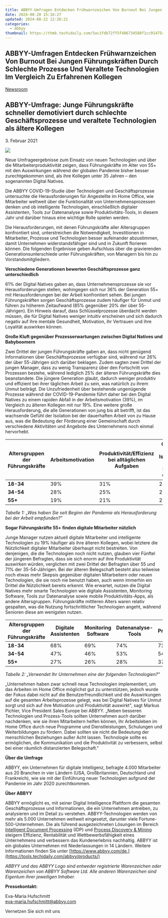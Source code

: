 ```yaml
---
title: ABBYY-Umfragen Entdecken Frühwarnzeichen Von Burnout Bei Jungen Führungskräften Durch Schlechte Prozesse Und Veraltete Technologien Im Vergleich Zu Erfahrenen Kollegen
date: 2024-08-20 15:16:27
updated: 2024-08-22 12:28:21
categories:
  - abbyy
thumbnail: https://thmb.techidaily.com/5ac1fdb72ff5f486734588f1cc91475aa04db1c8438011d2d41a4363ede19ca9.jpg
---
```


## ABBYY-Umfragen Entdecken Frühwarnzeichen Von Burnout Bei Jungen Führungskräften Durch Schlechte Prozesse Und Veraltete Technologien Im Vergleich Zu Erfahrenen Kollegen

[Newsroom](https://tools.techidaily.com/abbyy/products/)

## ABBYY-Umfrage: Junge Führungskräfte schneller demotiviert durch schlechte Geschäftsprozesse und veraltete Technologien als ältere Kollegen

3\. Februar 2021

![](https://content.abbyy.com/-/media/project/abbyy/abbyy/branchtemplates/shutterstock_1272462163_1296-x-729.jpg?h=729&iar=0&w=1296)

Neue Umfrageergebnisse zum Einsatz von neuen Technologien und über die Mitarbeiterproduktivität zeigen, dass Führungskräfte im Alter von 55+ mit den Auswirkungen während der globalen Pandemie bisher besser zurechtgekommen sind, als ihre Kollegen unter 35 Jahren – den sogenannten Digital Natives.

Die ABBYY COVID-19-Studie über Technologien und Geschäftsprozesse untersuchte die Herausforderungen für Angestellte im Home Office, wie Mitarbeiter weltweit über die Funktionalität von Unternehmensprozessen denken und ob intelligente Technologien, einschließlich digitaler Assistenten, Tools zur Datenanalyse sowie Produktivitäts-Tools, in diesem Jahr und darüber hinaus eine wichtige Rolle spielen werden.

Die Herausforderungen, mit denen Führungskräfte aller Altersgruppen konfrontiert sind, unterstreichen die Notwendigkeit, Investitionen in Mitarbeiter, Prozesse und Technologien besser aufeinander abzustimmen, damit Unternehmen widerstandsfähiger sind und in Zukunft florieren können. Die folgenden Ergebnisse geben Aufschluss über die gravierenden Generationsunterschiede unter Führungskräften, von Managern bis hin zu Vorstandsmitgliedern.

**Verschiedene Generationen bewerten Geschäftsprozesse ganz unterschiedlich**

61% der Digital Natives gaben an, dass Unternehmensprozesse sie vor Herausforderungen stellen, wohingegen sich nur 36% der Generation 55+ mit Herausforderungen bei der Arbeit konfrontiert sehen. Bei jungen Führungskräften sorgen Geschäftsprozesse zudem häufiger für Unmut und führen zu höherem Zeitaufwand (85% gegenüber 20% der über 55-Jährigen). Ein Hinweis darauf, dass Schlüsselprozesse überdacht werden müssen, die für Digital Natives weniger intuitiv erscheinen und sich dadurch negativ auf ihre mentale Gesundheit, Motivation, ihr Vertrauen und ihre Loyalität auswirken können.

**Große Kluft gegenüber Prozesserwartungen zwischen Digital Natives und Babyboomern**

Zwei Drittel der jungen Führungskräfte gaben an, dass nicht genügend Informationen über Geschäftsprozesse verfügbar sind, während nur 26% der über 55-Jährigen sich darüber beklagen. Zudem sagten zwei Drittel der jungen Manager, dass zu wenig Transparenz über den Fortschritt von Prozessen bestehe, während lediglich 25% der älteren Führungskräfte dies beanstandete. Die jüngere Generation glaubt, dadurch weniger produktiv und effizient bei ihrer täglichen Arbeit zu sein, was natürlich zu ihrem Unmut beiträgt. Die Unzufriedenheit über bestehende ungenügende Prozesse während der COVID-19-Pandemie führt daher bei den Digital Natives zu einem rapiden Abfall in der Arbeitsmotivation (39%), im Vergleich zu älteren Kollegen mit nur 19%. Eine weitere große Herausforderung, die alle Generationen von jung bis alt betrifft, ist das wachsende Gefühl der Isolation bei der dauerhaften Arbeit von zu Hause aus, was die Bedeutung der Förderung einer Gemeinschaft durch verschiedene Aktivitäten und Angebote des Unternehmens noch einmal hervorhebt.

| **Altersgruppen der Führungskräfte** | **Arbeitsmotivation** | **Produktivität/Effizienz bei alltäglichen Aufgaben** | **Gefühl der Isolation im Home Office** | **Ich empfand nichts als herausfordernd** |
| ------------------------------------ | --------------------- | ----------------------------------------------------- | --------------------------------------- | ----------------------------------------- |
| **18-34**                            | 39%                   | 31%                                                   | 28%                                     | 13%                                       |
| **34-54**                            | 28%                   | 25%                                                   | 27%                                     | 24%                                       |
| **55+**                              | 19%                   | 21%                                                   | 26%                                     | 35%                                       |

_Tabelle 1: „Was haben Sie seit Beginn der Pandemie als Herausforderung bei der Arbeit empfunden?”_

**Sogar Führungskräfte 55+ finden digitale Mitarbeiter nützlich**

Junge Manager nutzen aktuell digitale Mitarbeiter und intelligente Technologien zu 19% häufiger als ihre älteren Kollegen, wobei letztere die Nützlichkeit digitaler Mitarbeiter überhaupt nicht bestreiten. Von denjenigen, die die Technologien noch nicht nutzen, glauben vier Fünftel der jüngeren Befragten, dass sie sich enorm auf ihre Produktivität auswirken würden, verglichen mit zwei Drittel der Befragten über 55 und 71% der 35-54-Jährigen. Bei der älteren Belegschaft besteht also teilweise noch etwas mehr Skepsis gegenüber digitalen Mitarbeitern oder neuen Technologien, die sie noch nie benutzt haben, auch wenn immerhin ein Drittel die Nützlichkeit bereits erkennt. Wie erwartet, nutzen die Digital Natives mehr smarte Technologien wie digitale Assistenten, Monitoring Software, Tools zur Datenanalyse sowie mobile Produktivitäts-Apps, als andere Altersgruppen. Führungskräfte mittleren Alters waren relativ gespalten, was die Nutzung fortschrittlicher Technologien angeht, während Senioren diese am wenigsten nutzen.

| **Altersgruppen der Führungskräfte** | **Digitale Assistenten** | **Monitoring Software** | **Datenanalyse-Tools** | **Mobile Produktivitäts- Apps** |
| ------------------------------------ | ------------------------ | ----------------------- | ---------------------- | ------------------------------- |
| **18-34**                            | 68%                      | 69%                     | 74%                    | 73%                             |
| **34-54**                            | 47%                      | 46%                     | 53%                    | 54%                             |
| **55+**                              | 27%                      | 26%                     | 28%                    | 37%                             |

_Tabelle 2: „Verwendet Ihr Unternehmen eine der folgenden Technologien?”_

„Unternehmen haben zwar schnell neue Technologien implementiert, um das Arbeiten im Home Office möglichst gut zu unterstützen, jedoch wurde der Fokus dabei nicht auf die Benutzerfreundlichkeit und die Auswirkungen auf die gesamten Arbeitsprozesse gelegt, was bei Digital Natives für Unmut sorgt und sich auf ihre Motivation und Produktivität auswirkt", sagt Markus Pichler, Vice President Sales Europe bei ABBYY. „Neben besseren Technologien und Prozess-Tools sollten Unternehmen auch darüber nachdenken, wie sie ihren Mitarbeitern helfen können, ihr Arbeitsleben im Home Office durch neue Programme und Dienstleistungen, Schulungen und Weiterbildungen zu fördern. Dabei sollten sie nicht die Bedeutung der menschlichen Beziehungen außer Acht lassen. Technologie sollte es ermöglichen, die Kommunikation und die Produktivität zu verbessern, selbst bei einer räumlich distanzierten Belegschaft."

**Über die Umfrage**

ABBYY, ein Unternehmen für digitale Intelligenz, befragte 4.000 Mitarbeiter aus 20 Branchen in vier Ländern (USA, Großbritannien, Deutschland und Frankreich), wie sie mit der Einführung neuer Technologien aufgrund der Pandemie im Jahr 2020 zurechtkommen.

**Über ABBYY**

ABBYY ermöglicht es, mit seiner Digital Intelligence Plattform die gesamten Geschäftsprozesse und Informationen, die ein Unternehmen antreiben, zu analysieren und im Detail zu verstehen. ABBYY-Technologien werden von mehr als 5.000 Unternehmen weltweit eingesetzt, darunter viele Fortune-500-Unternehmen. Die als führend ausgezeichneten Lösungen im Bereich [Intelligent Document Processing](https://tools.techidaily.com/abbyy/products/) (IDP) und [Process Discovery & Mining](https://tools.techidaily.com/abbyy/products/) steigern Effizienz, Rentabilität und Wettbewerbsfähigkeit eines Unternehmens und verbessern das Kundenerlebnis nachhaltig. ABBYY ist ein globales Unternehmen mit Niederlassungen in 14 Ländern. Weitere Informationen finden Sie unter [https://www.abbyy.com/de.](https://tools.techidaily.com/abbyy/products/)

_ABBYY und das ABBYY Logo sind entweder registrierte Warenzeichen oder Warenzeichen von ABBYY Software Ltd. Alle anderen Warenzeichen sind Eigentum ihrer jeweiligen Inhaber._

**Pressekontakt:**

Eva-Maria Hufschmitt  
[eva-maria.hufschmitt@abbyy.com](https://tools.techidaily.com/abbyy/products/)  
  
Vernetzen Sie sich mit uns

<ins class="adsbygoogle"
     style="display:block"
     data-ad-format="autorelaxed"
     data-ad-client="ca-pub-7571918770474297"
     data-ad-slot="1223367746"></ins>



<ins class="adsbygoogle"
     style="display:block"
     data-ad-client="ca-pub-7571918770474297"
     data-ad-slot="8358498916"
     data-ad-format="auto"
     data-full-width-responsive="true"></ins>
